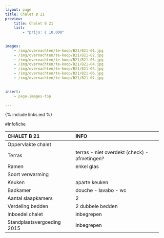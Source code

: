 ```yaml
---
layout: page
title: Chalet B 21
preview: 
    title: Chalet B 21
    list:
        - "prijs: € 10.000"
        
        
images:
    - /img/overnachten/te-koop/B21/B21-01.jpg
    - /img/overnachten/te-koop/B21/B21-02.jpg
    - /img/overnachten/te-koop/B21/B21-03.jpg
    - /img/overnachten/te-koop/B21/B21-04.jpg
    - /img/overnachten/te-koop/B21/B21-05.jpg
    - /img/overnachten/te-koop/B21/B21-06.jpg
    - /img/overnachten/te-koop/B21/B21-07.jpg
    
    
insert:
    - page-images-top
    
---
```


{% include links.md %}



#Infofiche 

CHALET B 21                 | INFO        | 
:---------------------------|:------------|
Oppervlakte chalet          |
Terras                      |terras - niet overdekt (check) - afmetingen? 
Ramen                       |enkel glas
Soort verwarming            |
Keuken                      |aparte keuken
Badkamer                    |douche - lavabo - wc
Aantal slaapkamers          |2
Verdeling bedden            |2 dubbele bedden
Inboedel chalet             |inbegrepen
Standplaatsvergoeding 2015  |inbegrepen
